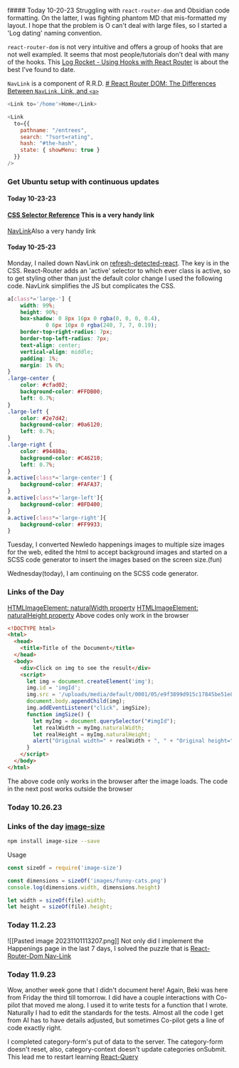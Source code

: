 f#### Today 10-20-23
Struggling with `react-router-dom` and Obsidian code formatting. On the latter, I was fighting phantom MD that mis-formatted my layout. I hope that the problem is O can't deal with large files, so I started a 'Log dating' naming convention.

`react-router-dom` is not very intuitive and offers a group of hooks that are not well exampled. It seems that most people/tutorials don't deal with many of the hooks. This [Log Rocket - Using Hooks with React Router](https://blog.logrocket.com/using-hooks-react-router/) is about the best I've found to date. 

`NavLink` is a component of R.R.D. [# React Router DOM: The Differences Between `NavLink`, Link, and `<a>`](https://javascript.plainenglish.io/react-router-dom-the-differences-between-navlink-link-and-a-bb5c27a48bfc)


```js
<Link to='/home'>Home</Link>

<Link
  to={{
    pathname: "/entrees",
    search: "?sort=rating",
    hash: "#the-hash",
    state: { showMenu: true }
  }}
/>
```

### Get Ubuntu setup with continuous updates

#### Today 10-23-23

#### [CSS Selector Reference](https://www.w3schools.com/cssref/css_selectors.php) This is a very handy link
[NavLink](https://reactrouter.com/en/main/components/nav-link#navlink)Also a very handy link

#### Today 10-25-23
Monday, I nailed down NavLink on [refresh-detected-react](~/webdev/refresh-detected-react). The key is in the CSS. React-Router adds an 'active' selector to which ever class is active, so to get styling other than just the default color change I used the following code.
NavLink simplifies the JS but complicates the CSS.
``` css
a[class*='large-'] {
	width: 99%;
	height: 90%;
	box-shadow: 0 8px 16px 0 rgba(0, 0, 0, 0.4),
			0 6px 10px 0 rgba(240, 7, 7, 0.19);
	border-top-right-radius: 7px;
	border-top-left-radius: 7px;
	text-align: center;
	vertical-align: middle;
	padding: 1%;
	margin: 1% 0%;
}
.large-center {
	color: #cfad02;
	background-color: #FFDB00;
	left: 0.7%;
}
.large-left {
	color: #2e7d42;
	background-color: #0a6120;
	left: 0.7%;
}
.large-right {
	color: #94480a;
	background-color: #C46210;
	left: 0.7%;
}
a.active[class*='large-center'] {
	background-color: #FAFA37;
}
a.active[class*='large-left']{
	background-color: #8FD400;
}
a.active[class*='large-right']{
	background-color: #FF9933;
}
```

Tuesday, I converted Newledo happenings images to multiple size images for the web, edited the html to accept background images and started on a SCSS code generator to insert the images based on the screen size.(fun) 

Wednesday(today), I am continuing on the SCSS code generator.
### Links of the Day
[HTMLImageElement: naturalWidth property](https://developer.mozilla.org/en-US/docs/Web/API/HTMLImageElement/naturalWidth)
[HTMLImageElement: naturalHeight property](https://developer.mozilla.org/en-US/docs/Web/API/HTMLImageElement/naturalHeight)
Above codes only work in the browser
``` html
<!DOCTYPE html>
<html>
  <head>
    <title>Title of the Document</title>
  </head>
  <body>
    <div>Click on img to see the result</div>
    <script>
      let img = document.createElement('img');
      img.id = 'imgId';
      img.src = '/uploads/media/default/0001/05/e9f3899d915c17845be51e839d5ba238f0404b07.png';
      document.body.appendChild(img);
      img.addEventListener("click", imgSize);
      function imgSize() {
        let myImg = document.querySelector("#imgId");
        let realWidth = myImg.naturalWidth;
        let realHeight = myImg.naturalHeight;
        alert("Original width=" + realWidth + ", " + "Original height=" + realHeight);
      }
    </script>
  </body>
</html>
```
The above code only works in the browser after the image loads. The code in the next post works outside the browser

### Today 10.26.23
### Links of the day [image-size](https://www.npmjs.com/package/image-size)
``` bash
npm install image-size --save

```
Usage
```js
const sizeOf = require('image-size')

const dimensions = sizeOf('images/funny-cats.png')
console.log(dimensions.width, dimensions.height)

let width = sizeOf(file).width;
let height = sizeOf(file).height;

```
### Today 11.2.23
![[Pasted image 20231101113207.png]]
Not only did I implement the Happenings page in the last 7 days, I solved the puzzle that is [React-Router-Dom Nav-Link](obsidian://open?vault=code-log&file=React-Router-Dom%2FNavLink)
### Today 11.9.23
Wow, another week gone that I didn't document here! Again, Beki was here from Friday the third till tomorrow. I did have a couple interactions with Co-pilot that moved me along. I used it to write tests for a function that I wrote. Naturally I had to edit the standards for the tests. Almost all the code I get from AI has to have details adjusted, but sometimes Co-pilot gets a line of code exactly right.

I completed category-form's put of data to the server. The category-form doesn't reset, also, category-context doesn't update categories onSubmit. This lead me to restart learning [React-Query](obsidian://open?vault=code-log&file=React%20Query%2FRQ%20table%20of%20contents)
